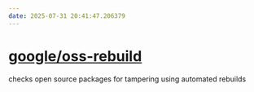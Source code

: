 ```yaml
---
date: 2025-07-31 20:41:47.206379
---
```


# [google/oss-rebuild](https://github.com/google/oss-rebuild)

checks open source packages for tampering using automated rebuilds